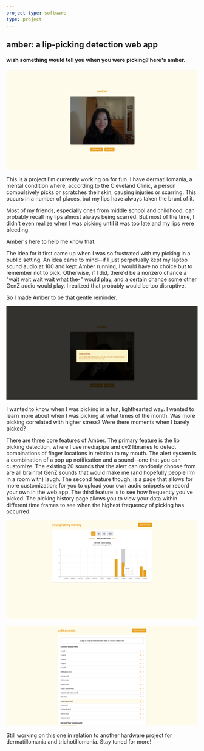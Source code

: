 ```yaml
---
project-type: software 
type: project
---
```

## amber: a lip-picking detection web app
#### wish something would tell you when you were picking? here's amber.

![amber](/assets/pics/project_pics/amber/amber.png)

This is a project I'm currently working on for fun. I have dermatillomania, a mental condition where, according to the Cleveland Clinic, a person compulsively picks or scratches their skin, causing injuries or scarring. This occurs in a number of places, but my lips have always taken the brunt of it.

Most of my friends, especially ones from middle school and childhood, can probably recall my lips almost always being scarred. But most of the time, I didn't even realize when I was picking until it was too late and my lips were bleeding.

Amber's here to help me know that.

The idea for it first came up when I was so frustrated with my picking in a public setting. An idea came to mind--if I just perpetually kept my laptop sound audio at 100 and kept Amber running, I would have no choice but to remember not to pick. Otherwise, if I did, there'd be a nonzero chance a "wait wait wait wait what the-" would play, and a certain chance some other GenZ audio would play. I realized that probably would be too disruptive.

So I made Amber to be that gentle reminder.

![amber alert](/assets/pics/project_pics/amber/amberalert.png)

I wanted to know when I was picking in a fun, lighthearted way. I wanted to learn more about when I was picking at what times of the month. Was more picking correlated with higher stress? Were there moments when I barely picked?

There are three core features of Amber. The primary feature is the lip picking detection, where I use mediapipe and cv2 libraries to detect combinations of finger locations in relation to my mouth. The alert system is a combination of a pop up notification and a sound--one that you can customize. The existing 20 sounds that the alert can randomly choose from are all brainrot GenZ sounds that would make me (and hopefully people I'm in a room with) laugh. The second feature though, is a page that allows for more customization; for you to upload your own audio snippets or record your own in the web app. The third feature is to see how frequently you've picked. The picking history page allows you to view your data within different time frames to see when the highest frequency of picking has occurred.

![amber picking history](/assets/pics/project_pics/amber/amberdata.png)

![amber edit sounds](/assets/pics/project_pics/amber/ambereditsound.png)

Still working on this one in relation to another hardware project for dermatillomania and trichotillomania. Stay tuned for more!